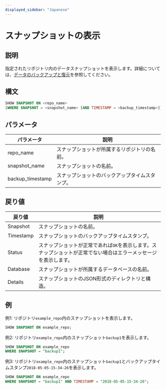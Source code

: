 ```yaml
---
displayed_sidebar: "Japanese"
---
```


# スナップショットの表示

## 説明

指定されたリポジトリ内のデータスナップショットを表示します。詳細については、[データのバックアップと復元](../../../administration/Backup_and_restore.md)を参照してください。

## 構文

```SQL
SHOW SNAPSHOT ON <repo_name>
[WHERE SNAPSHOT = <snapshot_name> [AND TIMESTAMP = <backup_timestamp>]]
```

## パラメータ

| **パラメータ**    | **説明**                                      |
| ---------------- | ---------------------------------------------------- |
| repo_name        | スナップショットが所属するリポジトリの名前。 |
| snapshot_name     | スナップショットの名前。                                |
| backup_timestamp | スナップショットのバックアップタイムスタンプ。                    |

## 戻り値

| **戻り値** | **説明**                                              |
| ---------- | ------------------------------------------------------------ |
| Snapshot   | スナップショットの名前。                                        |
| Timestamp  | スナップショットのバックアップタイムスタンプ。                            |
| Status     | スナップショットが正常であれば`OK`を表示します。スナップショットが正常でない場合はエラーメッセージを表示します。 |
| Database   | スナップショットが所属するデータベースの名前。           |
| Details    | スナップショットのJSON形式のディレクトリと構造。      |

## 例

例1: リポジトリ`example_repo`内のスナップショットを表示します。

```SQL
SHOW SNAPSHOT ON example_repo;
```

例2: リポジトリ`example_repo`内のスナップショット`backup1`を表示します。

```SQL
SHOW SNAPSHOT ON example_repo
WHERE SNAPSHOT = "backup1";
```

例3: リポジトリ`example_repo`内のスナップショット`backup1`とバックアップタイムスタンプ`2018-05-05-15-34-26`を表示します。

```SQL
SHOW SNAPSHOT ON example_repo 
WHERE SNAPSHOT = "backup1" AND TIMESTAMP = "2018-05-05-15-34-26";
```
